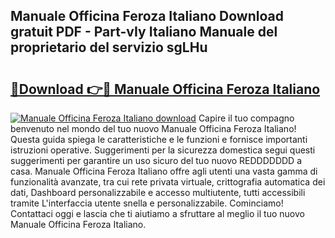 ## Manuale Officina Feroza Italiano Download gratuit PDF - Part-vIy Italiano Manuale del proprietario del servizio sgLHu

# <h2><a href="http://dfelxv.blite.top/?on=Manuale+Officina+Feroza+Italiano">🔗Download 👉🔴 Manuale Officina Feroza Italiano</a></h2>

[![Manuale Officina Feroza Italiano download](https://i.imgur.com/lujVjoI.png)](http://dfelxv.blite.top/?on=Manuale+Officina+Feroza+Italiano)
Capire il tuo compagno benvenuto nel mondo del tuo nuovo Manuale Officina Feroza Italiano! Questa guida spiega le caratteristiche e le funzioni e fornisce importanti istruzioni operative. Suggerimenti per la sicurezza domestica segui questi suggerimenti per garantire un uso sicuro del tuo nuovo REDDDDDDD a casa. Manuale Officina Feroza Italiano offre agli utenti una vasta gamma di funzionalità avanzate, tra cui rete privata virtuale, crittografia automatica dei dati, Dashboard personalizzabile e accesso multiutente, tutti accessibili tramite L'interfaccia utente snella e personalizzabile. Cominciamo! Contattaci oggi e lascia che ti aiutiamo a sfruttare al meglio il tuo nuovo Manuale Officina Feroza Italiano.
